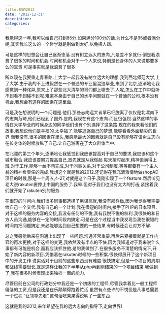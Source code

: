 ```yaml
---
title:我的2012
date: '2012-12-31'
description:
categories:
---
```

我觉得这一年,我可以给自己打到85分.如果满分100分的话.为什么不是95或者满分呢,其实我长这么的一个哲学就是别做到太好.以免招人嫌.


可是这样的思想会让自己逐渐堕落.没有树立远大的志向,凡是差不多就行.倒是我浪费了很多的时间和机会.时间和机会对于一个人来说,特别是长身体的人来说那要多么的宝贵.可是事实就是我浪费了很多.

所以现在我要重走青春路.上大学一起我没有树立远大的理想,我到西北师范大学,上了大学.由于我的不上进毅然在一个普通的专业里混迹毕业,来到了北京,逐渐地让我感觉到一种诧异,原来上了那些北大清华的哥们都上哪去了.人呢,怎么在工作中就听不到看不到碰不到呢.难道本身由于自己的水平问题就在一个普通的公司,根本没有机会,我想会有这样的因素在这里面.

可是我在想说明的一个问题是.他们.那些志向远大者早已经脱离了仅仅是北漂南下的志向范畴,他们已经到了国外.是的,我现在有这个志向.而且很强烈.当然这样的事情在大学毕业的时候身边的同学他们也有个别选择了这条路.现在的我来看他们的故事,我想说他们是幸福的.太幸福了.能够追逐自己的梦想,能够看看外面精彩的世界.而我没有.很多的因素在里头,我感觉最大的因素就是自己没有能够在该树立志向在长身体的时候放纵了自己.让自己游离在了大众群体当中.

在北漂的第三个年头,逐渐地让我感觉到我应该提高对于自己的要求,我应该和这个城市融合,我应该要努力提高自己,首先就是从我做起.每天按时起床,精神饱满得上班,对于工作.能够一丝不苟完成,对于同事关系,对于公司制度.等等都要有一个主人翁的精神负责任的完成.我想这个就是我的2012.还记得在我充满激情地做shopAD项目的时候,那是一个周五,4-27,对就是这个日子.我刚实现了一个feature.然后听见老大说rakuten要停止中国的服务了.我晕.但对于我们也没有太大的打击,紧接着我们就开始了rakuten别的服务.

在很短的时间内.我们很多同事都选择了另谋高就,我没有那样做,因为我觉得我需要给自己一个交代.我有自己的一个计划.我在很短的时间内,接手了PHP的日本项目.对于这样的服务内容的交接,我没有任何的不悦,我有我悦不悦的权利.我很快的和日方人员沟通,能够在一定的时间段内搞定.可是在这个过程当中我发现当我在很短的时间内把问题搞定,未必能够达到自己想要的一些结果.有时候还会让对方不解.

总之我感觉后来在沟通上出现了一些问题.沟通非常重要.再后来紧接着就是工作内容的再次更换,对于这样的变更,我依然没有半点的不快,因为我知道对于我来说什么事都有可能是机会,而我应该抓住他.是的我做到了.在很多服务不清楚的情况下,开始了新内容的新项目.凭借着在rakuten时候的一些积累.很快得展开了这个新项目中的开发工作.说实话对于目前的这些东西没有难度.很快搞定,但是一个项目的周期和战线需要很长,就是这样让我的下半年从php再到刚结束的一个项目结束.我做到了,我在很多时候表现出来独挡一面的能力.

尽管目前在公司的行政划分中我还是一个初级的工程师,尽管我拿着比一般工程师偏低的工资,但是我还是在乐颠颠得跑着忙活.虽然有点些许的不悦但是凡事总需要一个过程.”让领导先走”,这句话吃果果得说明了一些东西.

这就是我的2012,来年希望在我的远大志向的指导下,走向世界!